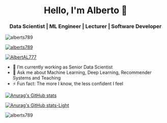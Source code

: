 <!--### Hello, I'm Alberto 👋-->

<h1 align="center">Hello, I'm Alberto 👋</h1>
<h3 align="center">Data Scientist | ML Engineer | Lecturer | Software Developer</h3>

<p align="left"> <img src="https://komarev.com/ghpvc/?username=alberts789&label=Profile%20views&color=0e75b6&style=flat" alt="alberts789" /> </p>

<p align="left"> <a href="https://github.com/ryo-ma/github-profile-trophy"><img src="https://github-profile-trophy.vercel.app/?username=alberts789" alt="alberts789" /></a> </p>

<p align="left"> <a href="https://twitter.com/AlbertAL777" target="blank"><img src="https://img.shields.io/twitter/follow/AlbertAL777?logo=twitter&style=for-the-badge" alt="AlbertAL777" /></a> </p>


- 🔭 I’m currently working as Senior Data Scientist
- 💬 Ask me about Machine Learning, Deep Learning, Recommender Systems and Teaching
- ⚡ Fun fact: The more I know, the less confident I feel

[![Anurag's GitHub stats](https://github-readme-stats.vercel.app/api?username=alberts789)](https://github.com/anuraghazra/github-readme-stats)


[![Anurag's GitHub stats-Light](https://github-readme-stats.vercel.app/api?username=alberts789&show_icons=true&theme=default#gh-light-mode-only)](https://github.com/anuraghazra/github-readme-stats#gh-light-mode-only)

<!--
<p><img align="left" src="https://github-readme-stats.vercel.app/api/top-langs?username=alberts789&show_icons=true&locale=en&layout=compact" alt="alberts789" /></p>

<p>&nbsp;<img align="center" src="https://github-readme-stats.vercel.app/api?username=alberts789&show_icons=true&locale=en" alt="alberts789" /></p>
-->

<p><img align="center" src="https://github-readme-streak-stats.herokuapp.com/?user=alberts789&" alt="alberts789" /></p>

<!--
**AlbertS789/alberts789** is a ✨ _special_ ✨ repository because its `README.md` (this file) appears on your GitHub profile.

Here are some ideas to get you started:

- 🔭 I’m currently working on ...
- 🌱 I’m currently learning ...
- 👯 I’m looking to collaborate on ...
- 🤔 I’m looking for help with ...
- 💬 Ask me about ...
- 📫 How to reach me: ...
- 😄 Pronouns: ...
- ⚡ Fun fact: ...
-->

